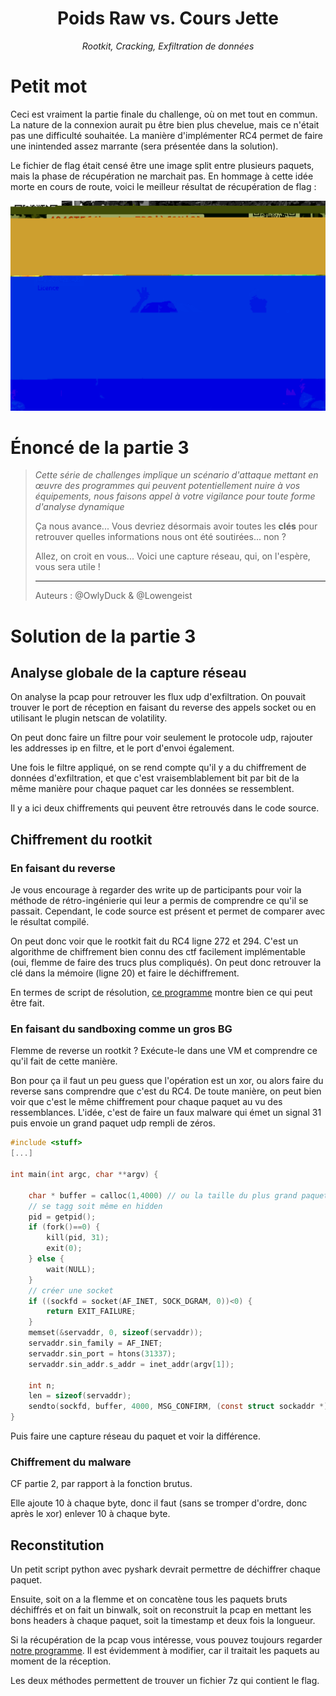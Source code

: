 <div align="center">
    <h1 style=>Poids Raw vs. Cours Jette</h1>
    <i>Rootkit, Cracking, Exfiltration de données</i> 
</div>

# Petit mot

Ceci est vraiment la partie finale du challenge, où on met tout en commun. La nature de la connexion aurait pu être bien plus chevelue, mais ce n'était pas une difficulté souhaitée. La manière d'implémenter RC4 permet de faire une inintended assez marrante (sera présentée dans la solution).

Le fichier de flag était censé être une image split entre plusieurs paquets, mais la phase de récupération ne marchait pas. En hommage à cette idée morte en cours de route, voici le meilleur résultat de récupération de flag :

![image presque bien](./almost_a_flag.jpg)

# Énoncé de la partie 3

><div style="margin-bottom: 1em;"><i>Cette série de challenges implique un scénario d'attaque mettant en œuvre des programmes qui peuvent potentiellement nuire à vos équipements, nous faisons appel à votre vigilance pour toute forme d'analyse dynamique</i></div>
>
>Ça nous avance... Vous devriez désormais avoir toutes les **clés** pour retrouver quelles informations nous ont été soutirées... non ?
>
>Allez, on croit en vous... Voici une capture réseau, qui, on l'espère, vous sera utile !
>
>*** 
>
><style>#multi-author:before { content: "Auteurs : ";}</style>
><div class="author" id="multi-author"> @OwlyDuck & @Lowengeist</div>
>

# Solution de la partie 3

## Analyse globale de la capture réseau

On analyse la pcap pour retrouver les flux udp d'exfiltration. On pouvait trouver le port de réception en faisant du reverse des appels socket ou en utilisant le plugin netscan de volatility.

On peut donc faire un filtre pour voir seulement le protocole udp, rajouter les addresses ip en filtre, et le port d'envoi également.

Une fois le filtre appliqué, on se rend compte qu'il y a du chiffrement de données d'exfiltration, et que c'est vraisemblablement bit par bit de la même manière pour chaque paquet car les données se ressemblent.

Il y a ici deux chiffrements qui peuvent être retrouvés dans le code source.

## Chiffrement du rootkit

### En faisant du reverse

Je vous encourage à regarder des write up de participants pour voir la méthode de rétro-ingénierie qui leur a permis de comprendre ce qu'il se passait. Cependant, le code source est présent et permet de comparer avec le résultat compilé.

On peut donc voir que le rootkit fait du RC4 ligne 272 et 294. C'est un algorithme de chiffrement bien connu des ctf facilement implémentable (oui, flemme de faire des trucs plus compliqués). On peut donc retrouver la clé dans la mémoire (ligne 20) et faire le déchiffrement.

En termes de script de résolution, [ce programme](../../RetroEngenierie/PoidsRawVSCoursJette2/sniffing/udp_client.c) montre bien ce qui peut être fait.

### En faisant du sandboxing comme un gros BG

Flemme de reverse un rootkit ? Exécute-le dans une VM et comprendre ce qu'il fait de cette manière.

Bon pour ça il faut un peu guess que l'opération est un xor, ou alors faire du reverse sans comprendre que c'est du RC4. De toute manière, on peut bien voir que c'est le même chiffrement pour chaque paquet au vu des ressemblances. L'idée, c'est de faire un faux malware qui émet un signal 31 puis envoie un grand paquet udp rempli de zéros.

```c
#include <stuff>
[...]

int main(int argc, char **argv) {

    char * buffer = calloc(1,4000) // ou la taille du plus grand paquet udp de la pcap
    // se tagg soit même en hidden
    pid = getpid();
    if (fork()==0) {
        kill(pid, 31);
        exit(0);
    } else {
        wait(NULL);
    }
    // créer une socket
    if ((sockfd = socket(AF_INET, SOCK_DGRAM, 0))<0) {
        return EXIT_FAILURE;
    }
    memset(&servaddr, 0, sizeof(servaddr));
    servaddr.sin_family = AF_INET;
    servaddr.sin_port = htons(31337);
    servaddr.sin_addr.s_addr = inet_addr(argv[1]);

    int n;
    len = sizeof(servaddr);
    sendto(sockfd, buffer, 4000, MSG_CONFIRM, (const struct sockaddr *)&servaddr, sizeof(servaddr));
}
```

Puis faire une capture réseau du paquet et voir la différence.

### Chiffrement du malware

CF partie 2, par rapport à la fonction brutus.

Elle ajoute 10 à chaque byte, donc il faut (sans se tromper d'ordre, donc après le xor) enlever 10 à chaque byte.

## Reconstitution

Un petit script python avec pyshark devrait permettre de déchiffrer chaque paquet.

Ensuite, soit on a la flemme et on concatène tous les paquets bruts déchiffrés et on fait un binwalk, soit on reconstruit la pcap en mettant les bons headers à chaque paquet, soit la timestamp et deux fois la longueur.

Si la récupération de la pcap vous intéresse, vous pouvez toujours regarder [notre programme](../../RetroEngenierie/PoidsRawVSCoursJette2/sniffing/udp_client.c). 
Il est évidemment à modifier, car il traitait les paquets au moment de la réception. 

Les deux méthodes permettent de trouver un fichier 7z qui contient le flag.